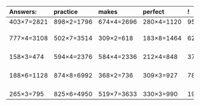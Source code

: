 | Answers: | practice | makes | perfect | ! |
| :--- | :--- | :--- | :--- | :--- |
| 403×7=2821 | 898×2=1796 | 674×4=2696 | 280×4=1120 | 953×6=5718 | 
|   |   |   |   |   | 
|   |   |   |   |   | 
|   |   |   |   |   | 
| 777×4=3108 | 502×7=3514 | 309×2=618 | 183×8=1464 | 624×7=4368 | 
|   |   |   |   |   | 
|   |   |   |   |   | 
|   |   |   |   |   | 
|   |   |   |   |   | 
| 158×3=474 | 594×4=2376 | 584×4=2336 | 212×4=848 | 379×8=3032 | 
|   |   |   |   |   | 
|   |   |   |   |   | 
|   |   |   |   |   | 
|   |   |   |   |   | 
| 188×6=1128 | 874×8=6992 | 368×2=736 | 309×3=927 | 783×8=6264 | 
|   |   |   |   |   | 
|   |   |   |   |   | 
|   |   |   |   |   | 
|   |   |   |   |   | 
| 265×3=795 | 825×6=4950 | 519×7=3633 | 330×3=990 | 199×9=1791 | 
